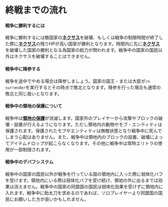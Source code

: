 # 終戦までの流れ

#### 戦争に勝利するには

戦争に勝利するには敵国家の[**ネクサス**](/guide/nation)を破壊、もしくは戦争の制限時間が終了した際に[**ネクサス**](/guide/nation)の残りHPが高い国家が勝利となります。時間内に先に[**ネクサス**](/guide/nation)を破壊した国家の勝利となる為国家の総力が問われます。戦争中の国家の国民以外はネクサスを破壊することはできません。

#### 戦争中に降参する

戦争を途中でやめる場合は降参しましょう。国家の国王・または大臣が```/n surrender```を実行するとその時点で敗北となります。降参を行った場合も通常の敗北と同じ扱いとなります。

#### 戦争中の領地の保護について

戦争中は[**領地の保護**](/guide/nation)が消滅します。国家外のプレイヤーから攻撃やブロックの破壊・設置が行えるようになります。ただし領地内の動物やモブ・エンティティは保護されます。保護されたモブやエンティティは無敵状態となり戦争中に死んでしまう心配はありません。また、戦争中は領地内のブロックの設置、破壊によってアイテムドロップが起こらなくなります。その他に戦争中は常時エリトラの使用が一部制限されます。

#### 戦争中のデバフシステム

戦争中の国家の国民以外が戦争を行っている国の領地内に入った際に弱体化バフを受けます。領地内にいる際は弱体化バフを受け続け、領地の外に出るまでは効果は消えません。戦争中の国家の同盟国の国民は弱体化効果を受けずに領地内に入れます。戦争中に助太刀を求めるのであれば、ソロプレイヤーより同盟国の国民にお願いした方が良いかもしれません。
